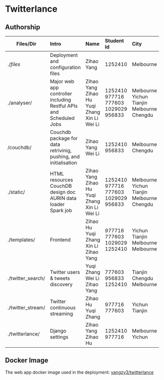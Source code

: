 # Twitterlance 

## Authorship
| Files/Dir | Intro| Name | Student Id | City |
|-------------------|:-------------------|:----------------------------------------------|:--------------------------------------|:--------------------------------------------|
| ./*files* | Deployment and configuration files|Zihao Yang | 1252410 | Melbourne |
| ./analyser/ | Major web app controller including <br> Restful APIs and <br> Scheduled Jobs <br>  |Zihao Yang <br>Zihao Hu <br>Yuqi Zhang <br>Xin Li<br> Wei Li | 1252410 <br>977716<br> 777603 <br>1029029<br> 956833 | Melbourne<br> Yichun <br>Tianjin<br> Melbourne<br> Chengdu |
| /couchdb/ | Couchdb package for <br>data retrivinig, pushing, and <br>initialisation| Zihao Yang <br>Wei Li | 1252410 <br>956833 | Melbourne <br>Chengdu |
| ./static/ | HTML resources <br> CouchDB design doc <br> AURIN data loader <br> Spark job | Zihao Yang<br>Zihao Hu<br> Yuqi Zhang<br>Xin Li<br>Wei Li | 1252410 <br>977716 <br>777603 <br>1029029<br> 956833 | Melbourne<br> Yichun <br> Tianjin<br> Melbourne<br> Chengdu |
| ./templates/ | Frontend | Zihao Hu<br> Yuqi Zhang <br> Xin Li <br> Zihao Yang | 977716 <br> 777603 <br>1029029 <br> 1252410 | Yichun <br>Tianjin <br>Melbourne <br>Melbourne |
| ./twitter_search/ | Twitter users & tweets discovery| Yuqi Zhang <br> Wei Li <br> Zihao Yang | 777603 <br> 956833 <br> 1252410 | Tianjin <br>Chengdu <br>Melbourne |
| ./twitter_stream/ | Twitter continuous streaming | Zihao Hu <br> Yuqi Zhang | 977716 <br> 777603 | Yichun <br>Tianjin
| ./twitterlance/ | Django settings | Zihao Yang <br> Zihao Hu | 1252410 <br> 977716 | Melbourne <br>Yichun |

## Docker Image

The web app docker image used in the deployment: [yangzy3/twitterlance](https://hub.docker.com/repository/docker/yangzy3)